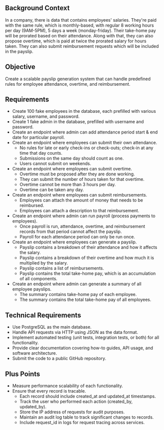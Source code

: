 ## **Background Context**

In a company, there is data that contains employees' salaries. They're paid with the same rule, which is monthly-based, with regular 8 working hours per day (9AM-5PM), 5 days a week (monday-friday). Their take-home pay will be prorated based on their attendance. Along with that, they can also propose overtime, which is paid at twice the prorated salary for hours taken. They can also submit reimbursement requests which will be included in the payslip.

## **Objective**

Create a scalable payslip generation system that can handle predefined rules for employee attendance, overtime, and reimbursement.

## **Requirements**

* Create 100 fake employees in the database, each prefilled with various salary, username, and password.  
* Create 1 fake admin in the database, prefilled with username and password.  
* Create an endpoint where admin can add attendance period start & end date for particular payroll.  
* Create an endpoint where employees can submit their own attendance.  
  * No rules for late or early check-ins or check-outs; check-in at any time that day counts.  
  * Submissions on the same day should count as one.  
  * Users cannot submit on weekends.  
* Create an endpoint where employees can submit overtime.  
  * Overtime must be proposed after they are done working.  
  * They can submit the number of hours taken for that overtime.  
  * Overtime cannot be more than 3 hours per day.  
  * Overtime can be taken any day.  
* Create an endpoint where employees can submit reimbursements.  
  * Employees can attach the amount of money that needs to be reimbursed.  
  * Employees can attach a description to that reimbursement.  
* Create an endpoint where admin can run payroll (process payments to employees).  
  * Once payroll is run, attendance, overtime, and reimbursement records from that period cannot affect the payslip.  
  * Payroll for each attendance period can only be run once.  
* Create an endpoint where employees can generate a payslip.  
  * Payslip contains a breakdown of their attendance and how it affects the salary.  
  * Payslip contains a breakdown of their overtime and how much it is multiplied by the salary.  
  * Payslip contains a list of reimbursements.  
  * Payslip contains the total take-home pay, which is an accumulation of all components.  
* Create an endpoint where admin can generate a summary of all employee payslips.  
  * The summary contains take-home pay of each employee.  
  * The summary contains the total take-home pay of all employees.

## **Technical Requirements**

* Use PostgreSQL as the main database.  
* Handle API requests via HTTP using JSON as the data format.  
* Implement automated testing (unit tests, integration tests, or both) for all functionality.  
* Provide clear documentation covering how-to guides, API usage, and software architecture.  
* Submit the code to a public GitHub repository.

## **Plus Points**

* Measure performance scalability of each functionality.  
* Ensure that every record is tracable.  
  * Each record should include created\_at and updated\_at timestamps.  
  * Track the user who performed each action (created\_by, updated\_by).  
  * Store the IP address of requests for audit purposes.  
  * Maintain an audit log table to track significant changes to records.  
  * Include request\_id in logs for request tracing across services.

